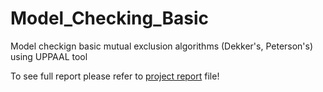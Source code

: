 # Model_Checking_Basic
Model checkign basic mutual exclusion algorithms (Dekker's, Peterson's) using UPPAAL tool

To see full report please refer to [project report](proj_report.pdf) file!
